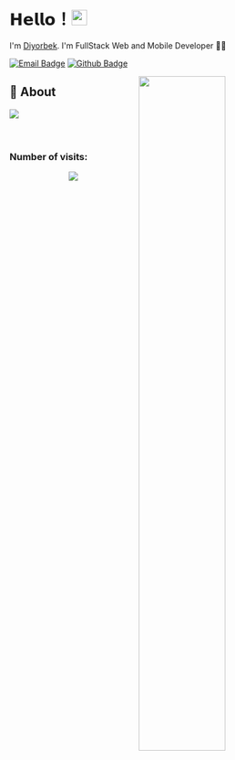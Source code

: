 # 𝗛𝗲𝗹𝗹𝗼！<img src="https://user-images.githubusercontent.com/5679180/79618120-0daffb80-80be-11ea-819e-d2b0fa904d07.gif" width="27px"> 

I'm [Diyorbek](https://github.com/diyorbek0309). I'm FullStack Web and Mobile Developer 👩‍💻

[![Email Badge](https://img.shields.io/badge/Gmail-D14836?style=for-the-badge&logo=gmail&logoColor=white)](mailto:diyorbekolimov2000@gmail.com)
[![Github Badge](https://img.shields.io/badge/GitHub-100000?style=for-the-badge&logo=github&logoColor=white)](https://github.com/diyorbek0309)


<img align="right" width='55%' src="https://github-readme-stats.vercel.app/api?username=diyorbek0309&show_icons=true&hide_border=true">

## 🧐 About
<div>

<a href="https://github.com/diyorbek0309">
  <img align="center" src="https://github-readme-stats.vercel.app/api/top-langs/?username=diyorbek0309&bg_color=0d1117&text_color=bdc3c7&title_color=f1c40f&hide_border=true&layout=compact&langs_count=10" />
</a>
</div>
</br>


<br />

<!-- <div  align="center"> <img src="https://activity-graph.herokuapp.com/graph?username=diyorbek0309&theme=xcode" /></div>
</div> -->

   ### Number of visits:
<p align="center">
   <img src="https://profile-counter.glitch.me/{diyorbek0309}/count.svg"/>
</p>
